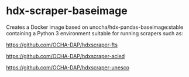 # hdx-scraper-baseimage
Creates a Docker image based on unocha/hdx-pandas-baseimage:stable containing a Python 3 environment suitable for running scrapers such as:

https://github.com/OCHA-DAP/hdxscraper-fts

https://github.com/OCHA-DAP/hdxscraper-acled

https://github.com/OCHA-DAP/hdxscraper-unesco
